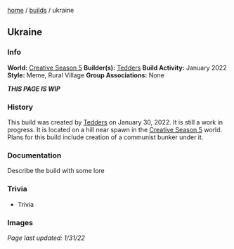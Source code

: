 [home](/) / [builds](/builds) / ukraine

## Ukraine

### Info
**World:** [Creative Season 5](/worlds/arc5)
**Builder(s):** [Tedders](/members/tedders)
**Build Activity:** January 2022
**Style:** Meme, Rural Village
**Group Associations:** None

***THIS PAGE IS WIP***

### History
This build was created by [Tedders](/members/tedders) on January 30, 2022. It is still a work in progress. It is located on a hill near spawn in the [Creative Season 5](/worlds/arc5) world. Plans for this build include creation of a communist bunker under it.

### Documentation
Describe the build with some lore

### Trivia
- Trivia

### Images



*Page last updated: 1/31/22*